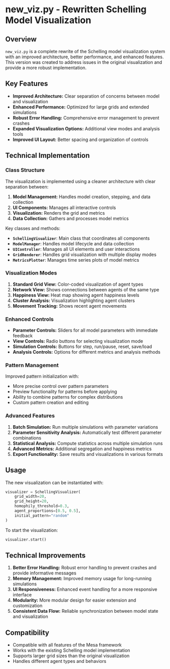 # new_viz.py - Rewritten Schelling Model Visualization

## Overview

`new_viz.py` is a complete rewrite of the Schelling model visualization system with an improved architecture, better performance, and enhanced features. This version was created to address issues in the original visualization and provide a more robust implementation.

## Key Features

- **Improved Architecture:** Clear separation of concerns between model and visualization
- **Enhanced Performance:** Optimized for large grids and extended simulations
- **Robust Error Handling:** Comprehensive error management to prevent crashes
- **Expanded Visualization Options:** Additional view modes and analysis tools
- **Improved UI Layout:** Better spacing and organization of controls

## Technical Implementation

### Class Structure

The visualization is implemented using a cleaner architecture with clear separation between:

1. **Model Management:** Handles model creation, stepping, and data collection
2. **UI Components:** Manages all interactive controls
3. **Visualization:** Renders the grid and metrics
4. **Data Collection:** Gathers and processes model metrics

Key classes and methods:

- **`SchellingVisualizer`**: Main class that coordinates all components
- **`ModelManager`**: Handles model lifecycle and data collection
- **`UIController`**: Manages all UI elements and user interactions
- **`GridRenderer`**: Handles grid visualization with multiple display modes
- **`MetricsPlotter`**: Manages time series plots of model metrics

### Visualization Modes

1. **Standard Grid View:** Color-coded visualization of agent types
2. **Network View:** Shows connections between agents of the same type
3. **Happiness View:** Heat map showing agent happiness levels
4. **Cluster Analysis:** Visualization highlighting agent clusters
5. **Movement Tracking:** Shows recent agent movements

### Enhanced Controls

- **Parameter Controls:** Sliders for all model parameters with immediate feedback
- **View Controls:** Radio buttons for selecting visualization mode
- **Simulation Controls:** Buttons for step, run/pause, reset, save/load
- **Analysis Controls:** Options for different metrics and analysis methods

### Pattern Management

Improved pattern initialization with:

- More precise control over pattern parameters
- Preview functionality for patterns before applying
- Ability to combine patterns for complex distributions
- Custom pattern creation and editing

### Advanced Features

1. **Batch Simulation:** Run multiple simulations with parameter variations
2. **Parameter Sensitivity Analysis:** Automatically test different parameter combinations
3. **Statistical Analysis:** Compute statistics across multiple simulation runs
4. **Advanced Metrics:** Additional segregation and happiness metrics
5. **Export Functionality:** Save results and visualizations in various formats

## Usage

The new visualization can be instantiated with:

```python
visualizer = SchellingVisualizer(
    grid_width=20,
    grid_height=20,
    homophily_threshold=0.3,
    agent_proportions=[0.5, 0.5],
    initial_pattern="random"
)
```

To start the visualization:

```python
visualizer.start()
```

## Technical Improvements

1. **Better Error Handling:** Robust error handling to prevent crashes and provide informative messages
2. **Memory Management:** Improved memory usage for long-running simulations
3. **UI Responsiveness:** Enhanced event handling for a more responsive interface
4. **Modularity:** More modular design for easier extension and customization
5. **Consistent Data Flow:** Reliable synchronization between model state and visualization

## Compatibility

- Compatible with all features of the Mesa framework
- Works with the existing Schelling model implementation
- Supports larger grid sizes than the original visualization
- Handles different agent types and behaviors
